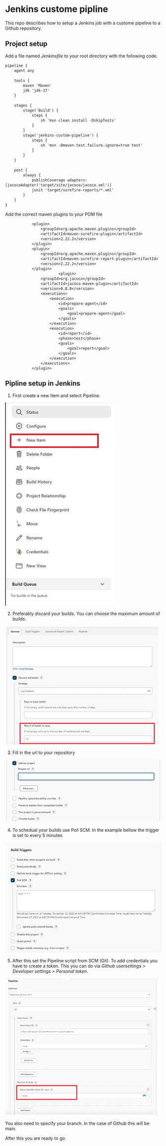 # Jenkins custome pipline

This repo describes how to setup a Jenkins job with a custome pipeline to a Github repository.

## Project setup

Add a file named *Jenkinsfile* to your root directory with the following code.
```
pipeline {
    agent any

    tools {
        maven 'Maven'
        jdk 'jdk-17'
    }

    stages {
        stage('Build') {
            steps {
                sh 'mvn clean install -DskipTests'
            }
        }
        stage('jenkins-custom-pipeline') {
            steps {
                sh 'mvn -Dmaven.test.failure.ignore=true test'
            }
        }
    }

    post {
        always {
            publishCoverage adapters: [jacocoAdapter('target/site/jacoco/jacoco.xml')]
            junit 'target/surefire-reports/*.xml'
        }
    }
}
```

Add the correct maven plugins to your POM file

```
			<plugin>
				<groupId>org.apache.maven.plugins</groupId>
				<artifactId>maven-surefire-plugin</artifactId>
				<version>2.22.2</version>
			</plugin>
			<plugin>
				<groupId>org.apache.maven.plugins</groupId>
				<artifactId>maven-surefire-report-plugin</artifactId>
				<version>2.22.2</version>
			</plugin>
			            <plugin>
                <groupId>org.jacoco</groupId>
                <artifactId>jacoco-maven-plugin</artifactId>
                <version>0.8.8</version>
                <executions>
                    <execution>
                        <id>prepare-agent</id>
                        <goals>
                            <goal>prepare-agent</goal>
                        </goals>
                    </execution>
                    <execution>
                        <id>report</id>
                        <phase>test</phase>
                        <goals>
                            <goal>report</goal>
                        </goals>
                    </execution>
                </executions>
            </plugin>
```

## Pipline setup in Jenkins

1. First create a new Item and select Pipeline.

![alt text](https://github.com/DriesVanHool/jenkins-custom-pipeline/blob/main/images/newItem.jpg)

2. Preferably discard your builds. You can choose the maximum amount of builds.

![alt text](https://github.com/DriesVanHool/jenkins-custom-pipeline/blob/main/images/discardBuilds.jpg)

3. Fill in the url to your repository

![alt text](https://github.com/DriesVanHool/jenkins-custom-pipeline/blob/main/images/githubURL.png)

4. To schedual your builds use Poll SCM. In the example bellow the trigger is set to every 5 minutes

![alt text](https://github.com/DriesVanHool/jenkins-custom-pipeline/blob/main/images/pollSCM.jpg)

5. After this set the Pipeline script from SCM (Git). To add credentials you have to create a token. This you can do via *Github usersettings > Developer settings > Personal token*.

![alt text](https://github.com/DriesVanHool/jenkins-custom-pipeline/blob/main/images/pipelineDefenition.png)

You also need to specify your branch. In the case of Github this will be main.

After this you are ready to go.